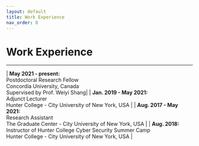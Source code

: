 ```yaml
---
layout: default
title: Work Experience
nav_order: 8
---
```



# Work Experience

----

| **May 2021 - present:**<br>Postdoctoral Research Fellow <br> Concordia University, Canada<br> Supervised by Prof. Weiyi Shang| 
| **Jan. 2019 - May 2021:**<br>Adjunct Lecturer<br>Hunter College - City University of New York, USA | 
| **Aug. 2017 - May 2021:**<br>Research Assistant<br>The Graduate Center - City University of New York, USA | 
| **Aug. 2018:**<br>Instructor of Hunter College Cyber Security Summer Camp<br>Hunter College - City University of New York, USA | 